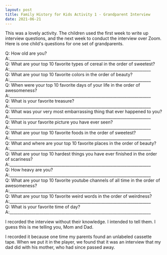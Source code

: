 ```yaml
---
layout: post
title: Family History for Kids Activity 1 - Grandparent Interview
date: 2021-06-21
---
```


This was a lovely activity. The children used the first week to write up interview questions, and the next week to conduct the interview over Zoom. Here is one child's questions for one set of grandparents. 

Q: How old are you?  
A:_______________________________________________________________________  
Q: What are your top 10 favorite types of cereal in the order of sweetest?  
A:_______________________________________________________________________  
Q: What are your top 10 favorite colors in the order of beauty?  
A:_______________________________________________________________________  
Q: When were your top 10 favorite days of your life in the order of awesomeness?  
A:_______________________________________________________________________  
Q: What is your favorite treasure?  
A:_______________________________________________________________________  
Q: What was your very most embarrassing thing that ever happened to you?  
A:_______________________________________________________________________  
Q: What is your favorite picture you have ever seen?  
A:_______________________________________________________________________  
Q: What are your top 10 favorite foods in the order of sweetest?  
A:_______________________________________________________________________  
Q: What and where are your top 10 favorite places in the order of beauty?  
A:_______________________________________________________________________  
Q: What are your top 10 hardest things you have ever finished in the order of scariness?  
A:_______________________________________________________________________  
Q: How heavy are you?  
A:_______________________________________________________________________  
Q: What are your top 10 favorite youtube channels of all time in the order of awesomeness?  
A:_______________________________________________________________________  
Q: What are your top 10 favorite weird words in the order of weirdness?  
A:_______________________________________________________________________  
Q: What is your favorite time of day?  
A:_______________________________________________________________________  

I recorded the interview without their knowledge. I intended to tell them. I guess this is me telling you, Mom and Dad. 

I recorded it because one time my parents found an unlabeled cassette tape. When we put it in the player, we found that it was an interview that my dad did with his mother, who had since passed away. 